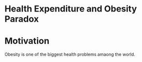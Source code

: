 # Health Expenditure and Obesity Paradox

# Motivation

Obesity is one of the biggest health problems amaong the world.
